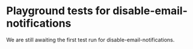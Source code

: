 # Playground tests for disable-email-notifications
We are still awaiting the first test run for disable-email-notifications.
